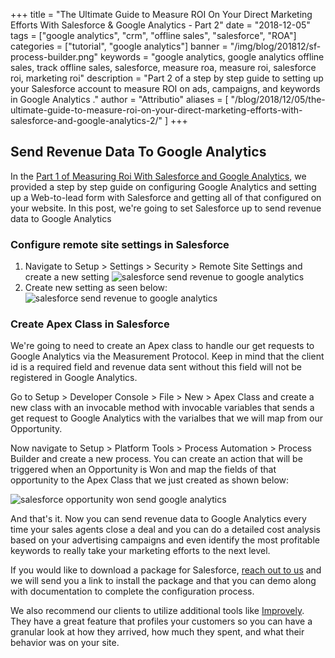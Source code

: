 +++
title = "The Ultimate Guide to Measure ROI On Your Direct Marketing Efforts With Salesforce & Google Analytics - Part 2"
date = "2018-12-05"
tags = ["google analytics", "crm", "offline sales", "salesforce", "ROA"]
categories = ["tutorial", "google analytics"]
banner = "/img/blog/201812/sf-process-builder.png"
keywords = "google analytics, google analytics offline sales, track offline sales, salesforce, measure roa, measure roi, salesforce roi, marketing roi"
description = "Part 2 of a step by step guide to setting up your Salesforce account to measure ROI on ads, campaigns, and keywords in Google Analytics ."
author = "Attributio"
aliases = [
    "/blog/2018/12/05/the-ultimate-guide-to-measure-roi-on-your-direct-marketing-efforts-with-salesforce-and-google-analytics-2/"
]
+++

## Send Revenue Data To Google Analytics

In the <a href="/blog/2018/11/21/the-ultimate-guide-to-measure-roi-on-your-direct-marketing-efforts-with-salesforce-and-google-analytics-1/">Part 1 of Measuring Roi With Salesforce and Google Analytics</a>, we provided a step by step guide on configuring Google Analytics and setting up a Web-to-lead form with Salesforce and getting all of that configured on your website. In this post, we're going to set Salesforce up to send revenue data to Google Analytics

### Configure remote site settings in Salesforce

1. Navigate to Setup > Settings > Security > Remote Site Settings and create a new setting
	<img class="img-responsive img-thumbnail" src="/img/blog/201812/sf-new-remote-site.png" alt="salesforce send revenue to google analytics" />
2. Create new setting as seen below:
	<img class="img-responsive img-thumbnail" src="/img/blog/201812/sf-new-remote-site-create.png" alt="salesforce send revenue to google analytics" />

### Create Apex Class in Salesforce

We're going to need to create an Apex class to handle our get requests to Google Analytics via the Measurement Protocol. Keep in mind that the client id is a required field and revenue data sent without this field will not be registered in Google Analytics.

Go to Setup > Developer Console > File > New > Apex Class and create a new class with an invocable method with invocable variables that sends a get request to Google Analytics with the varialbes that we will map from our Opportunity.

Now navigate to Setup > Platform Tools > Process Automation > Process Builder and create a new process. You can create an action that will be triggered when an Opportunity is Won and map the fields of that opportunity to the Apex Class that we just created as shown below:

<img class="img-responsive img-thumbnail" src="/img/blog/201812/sf-process-builder.png" alt="salesforce opportunity won send google analytics" />

And that's it. Now you can send revenue data to Google Analytics every time your sales agents close a deal and you can do a detailed cost analysis based on your advertising campaigns and even identify the most profitable keywords to really take your marketing efforts to the next level.

If you would like to download a package for Salesforce, <a href="/join">reach out to us</a> and we will send you a link to install the package and that you can demo along with documentation to complete the configuration process.

We also recommend our clients to utilize additional tools like <a href="https://shareasale.com/r.cfm?b=462846&u=1517931&m=46217&urllink=&afftrack=">Improvely</a>. They have a great feature that profiles your customers so you can have a granular look at how they arrived, how much they spent, and what their behavior was on your site.